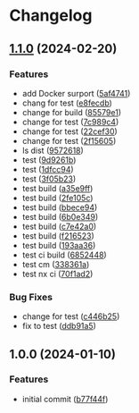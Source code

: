# Changelog

## [1.1.0](https://github.com/RicardoUU/release-monorepo-demo/compare/onepiece-next-v1.0.0...onepiece-next-v1.1.0) (2024-02-20)


### Features

* add Docker surport ([5af4741](https://github.com/RicardoUU/release-monorepo-demo/commit/5af4741871b9c468a40fa3f5ba23bbc22dc0ee49))
* chang for test ([e8fecdb](https://github.com/RicardoUU/release-monorepo-demo/commit/e8fecdba594d454654233c815e09cb45b3660c98))
* change for build ([85579e1](https://github.com/RicardoUU/release-monorepo-demo/commit/85579e1665a79f983944683e20d9d802dec2c08a))
* change for test ([7c989c4](https://github.com/RicardoUU/release-monorepo-demo/commit/7c989c4dfac32b2cff99e81a2cc2708a86c6b52a))
* change for test ([22cef30](https://github.com/RicardoUU/release-monorepo-demo/commit/22cef30dfd2ffa92a1adc44b62c0f55b2ebd3953))
* change for test ([2f15605](https://github.com/RicardoUU/release-monorepo-demo/commit/2f15605cff71b4e56da39ca74eee9b5dcee04dc2))
* ls dist ([9572618](https://github.com/RicardoUU/release-monorepo-demo/commit/95726187647b7ae2ce720cb76f8ecff0a9f5fe3d))
* test ([9d9261b](https://github.com/RicardoUU/release-monorepo-demo/commit/9d9261ba768a5bc5a0cf2517774a48a2ab282056))
* test ([1dfcc94](https://github.com/RicardoUU/release-monorepo-demo/commit/1dfcc94ca4dfe0430be78d0b590f7ed2daa9bb43))
* test ([3f05b23](https://github.com/RicardoUU/release-monorepo-demo/commit/3f05b2342b8ae6b25534d6c96ce25fcb460082f6))
* test build ([a35e9ff](https://github.com/RicardoUU/release-monorepo-demo/commit/a35e9ffef348e3ed6ed1fa7000f9f22d15235d29))
* test build ([2fe105c](https://github.com/RicardoUU/release-monorepo-demo/commit/2fe105cf8cf380ac6ca3fc24d311f791cb903f30))
* test build ([bbece94](https://github.com/RicardoUU/release-monorepo-demo/commit/bbece941cc6954f10e38314abd9d5d1a51409501))
* test build ([6b0e349](https://github.com/RicardoUU/release-monorepo-demo/commit/6b0e349db21f63cdc1c3fb23b9b836b641ca1328))
* test build ([c7e42a0](https://github.com/RicardoUU/release-monorepo-demo/commit/c7e42a0a584ff89587079db8113453bec42b4515))
* test build ([f216523](https://github.com/RicardoUU/release-monorepo-demo/commit/f216523835bd03c4e11d5872debf46a8857988f5))
* test build ([193aa36](https://github.com/RicardoUU/release-monorepo-demo/commit/193aa36ed824f427a35e1fd770c5d83413bfe85a))
* test ci build ([6852448](https://github.com/RicardoUU/release-monorepo-demo/commit/685244822a6003b0c6df600d673a607828c5a160))
* test cm ([338361a](https://github.com/RicardoUU/release-monorepo-demo/commit/338361aa4916be3de83e99a99d5f55f04b7ae91b))
* test nx ci ([70f1ad2](https://github.com/RicardoUU/release-monorepo-demo/commit/70f1ad29e488fe449f5e9e346751079ec13fd2a3))


### Bug Fixes

* change for test ([c446b25](https://github.com/RicardoUU/release-monorepo-demo/commit/c446b2553130ae9e9be1c723548e018dcee15025))
* fix to test ([ddb91a5](https://github.com/RicardoUU/release-monorepo-demo/commit/ddb91a5a2fb6f05cea68f690ad781a0cf65895c9))

## 1.0.0 (2024-01-10)


### Features

* initial commit ([b77f44f](https://github.com/RicardoUU/release-monorepo-demo/commit/b77f44ff657dbd39eb9fdce1e16c9450cf4dbe3f))
